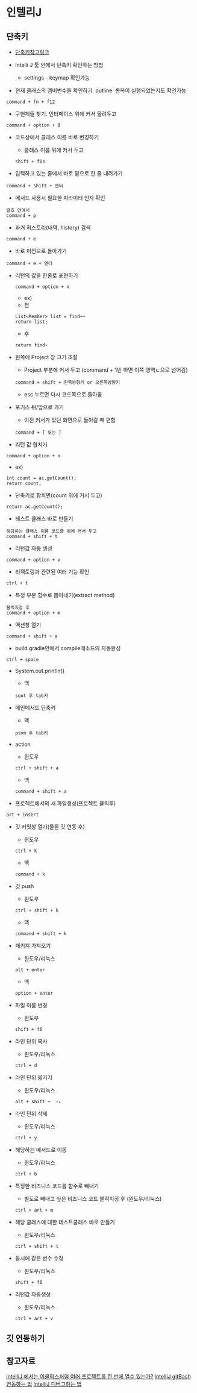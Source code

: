 # 인텔리J

## 단축키
- [단축키참고링크](https://gmlwjd9405.github.io/2019/05/21/intellij-shortkey.html)

- intelli J 툴 안에서 단축키 확인하는 방법
  - settings - keymap 확인가능

- 현재 클래스의 멤버변수들 확인하기. outline. 롬복이 실행되었는지도 확인가능
```
command + fn + f12
```

- 구현체들 찾기. 인터페이스 위에 커서 올려두고
```
command + option + B
```

- 코드상에서 클래스 이름 바로 변경하기
  - 클래스 이름 위에 커서 두고
  ```
  shift + f6s
  ```

- 입력하고 있는 줄에서 바로 밑으로 한 줄 내려가기
```
command + shift + 엔터
```
- 메서드 사용시 필요한 파라미터 인자 확인
```
괄호 안에서
command + p
```

- 과거 히스토리(내역, history) 검색
```
command + e
```
- 바로 이전으로 돌아가기
```
command + e + 엔터
```

- 리턴의 값을 한줄로 표현하기
  ```
  command + option + n
  ```
  - ex) 
  - 전
  ```
  List<Member> list = find~~
  return list;
  ```
  - 후
  ```
  return find~
  ```

- 왼쪽에 Project 창 크기 조절
  - Project 부분에 커서 두고 (command + 1번 하면 이쪽 영역ㄷ으로 넘어감)
  ```
  command + shift + 왼쪽방향키 or 오른쪽방향키
  ```
  - esc 누르면 다시 코드쪽으로 돌아옴

- 포커스 뒤/앞으로 가기
  - 이전 커서가 있던 화면으로 돌아갈 때 편함
  ```
  command + [ 또는 ]
  ```

- 리턴 값 합치기
```
command + option + n
```
  - ex)
  ```
  int count = ac.getCount();
  return count;
  ```
  - 단축키로 합치면(count 위에 커서 두고)
  ```
  return ac.getCount();
  ```


- 테스트 클래스 바로 만들기
```
해당하는 클래스 이름 코드줄 위에 커서 두고
command + shift + t
```

- 리턴값 자동 생성
```
command + option + v
```
- 리팩토링과 관련된 여러 기능 확인
```
ctrl + t
```

- 특정 부분 함수로 뽑아내기(extract method)
```
블럭지정 후
command + option + m
```

- 액션창 열기
```
command + shift + a
```

- build.gradle안에서 compile메소드의 자동완성
```
ctrl + space
```
- System.out.println()
  - 맥
  ```
  sout 후 tab키
  ```

- 메인메서드 단축키
  - 맥
  ```
  psvm 후 tab키
  ```
- action

  - 윈도우

  ```
  ctrl + shift + a
  ```

  - 맥

  ```
  command + shift + a
  ```

- 프로젝트에서의 새 파일생성(프로젝트 클릭후)

```
art + insert
```

- 깃 커밋창 열기(물론 깃 연동 후)

  - 윈도우

  ```
  ctrl + k
  ```

  - 맥

  ```
  command + k
  ```

- 깃 push
  - 윈도우
  ```
  ctrl + shift + k
  ```
  - 맥
  ```
  command + shift + k
  ```
- 패키지 가져오기

  - 윈도우/리눅스

  ```
  alt + enter
  ```

  - 맥

  ```
  option + enter
  ```

- 파일 이름 변경
  - 윈도우
  ```
  shift + f6
  ```
- 라인 단위 복사

  - 윈도우/리눅스

  ```
  ctrl + d
  ```

- 라인 단위 옮기기
  - 윈도우/리눅스
  ```
  alt + shift +  ↑↓
  ```
- 라인 단위 삭제
  - 윈도우/리눅스
  ```
  ctrl + y
  ```
- 해당하는 메서드로 이동
  - 윈도우/리눅스
  ```
  ctrl + b
  ```

- 특정한 비즈니스 코드를 함수로 빼내기
  - 별도로 빼내고 싶은 비즈니스 코드 블럭지정 후 (윈도우/리눅스)
  ```
  ctrl + art + m
  ```
  
- 해당 클래스에 대한 테스트클래스 바로 만들기
  - 윈도우/리눅스
  ```
  ctrl + shift + t
  ```

- 동시에 같은 변수 수정
  - 윈도우/리눅스
  ```
  shift + f6
  ```

- 리턴값 자동생성
  - 윈도우/리눅스
  ```
  ctrl + art + v
  ```



## 깃 연동하기

## 참고자료

[intelliJ 에서는 이클립스처럼 여러 프로젝트를 한 번에 열수 있는가?](https://jojoldu.tistory.com/334#ref=facebook)
[intelliJ gitBash 연동하는 법](https://goddaehee.tistory.com/250)
[intelliJ 디버그하는 법](https://jojoldu.tistory.com/149)
